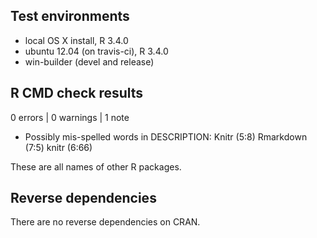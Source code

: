 ## Test environments
* local OS X install, R 3.4.0
* ubuntu 12.04 (on travis-ci), R 3.4.0
* win-builder (devel and release)

## R CMD check results

0 errors | 0 warnings | 1 note

* Possibly mis-spelled words in DESCRIPTION:
     Knitr (5:8)
     Rmarkdown (7:5)
     knitr (6:66)

These are all names of other R packages.

## Reverse dependencies

There are no reverse dependencies on CRAN.
